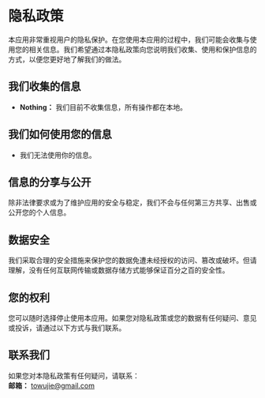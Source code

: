 # 隐私政策

本应用非常重视用户的隐私保护。在您使用本应用的过程中，我们可能会收集与使用您的相关信息。我们希望通过本隐私政策向您说明我们收集、使用和保护信息的方式，以便您更好地了解我们的做法。

## 我们收集的信息

- **Nothing：** 我们目前不收集信息，所有操作都在本地。

## 我们如何使用您的信息

- 我们无法使用你的信息。

## 信息的分享与公开

除非法律要求或为了维护应用的安全与稳定，我们不会与任何第三方共享、出售或公开您的个人信息。

## 数据安全

我们采取合理的安全措施来保护您的数据免遭未经授权的访问、篡改或破坏。但请理解，没有任何互联网传输或数据存储方式能够保证百分之百的安全性。

## 您的权利

您可以随时选择停止使用本应用。如果您对隐私政策或您的数据有任何疑问、意见或投诉，请通过以下方式与我们联系。

## 联系我们

如果您对本隐私政策有任何疑问，请联系：  
**邮箱：** towujie@gmail.com
